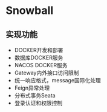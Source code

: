 # Snowball

## 实现功能

* DOCKER开发和部署
* 数据库DOCKER服务
* NACOS DOCKER服务
* Gateway内外接口访问限制
* 统一响应格式，message国际化处理
* Feign异常处理
* 分布式事务Seata
* 登录认证和权限控制